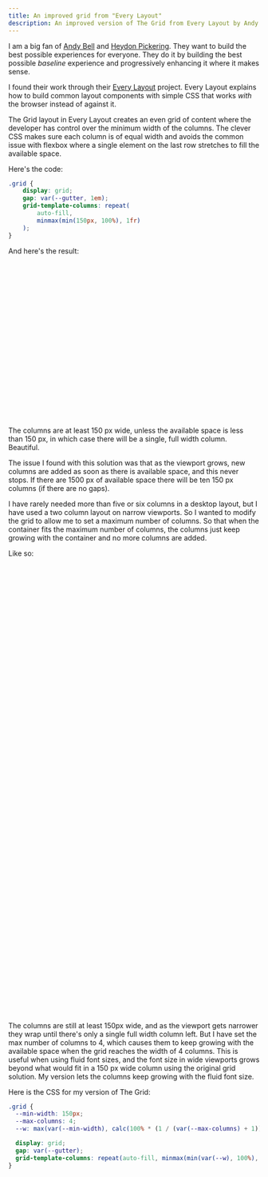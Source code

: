 ```yaml
---
title: An improved grid from "Every Layout"
description: An improved version of The Grid from Every Layout by Andy Bell and Heydon Pickering.
---
```


I am a big fan of [Andy Bell](https://andy-bell.co.uk) and [Heydon Pickering](https://heydonworks.com). They want to build the best possible experiences for everyone. They do it by building the best possible *baseline* experience and progressively enhancing it where it makes sense.

I found their work through their [Every Layout](https://every-layout.dev/) project. Every Layout explains how to build common layout components with simple CSS that works *with* the browser instead of against it.

The Grid layout in Every Layout creates an even grid of content where the developer has control over the minimum width of the columns. The clever CSS makes sure each column is of equal width and avoids the common issue with flexbox where a single element on the last row stretches to fill the available space.

Here's the code:

```css
.grid {
    display: grid;
    gap: var(--gutter, 1em);
    grid-template-columns: repeat(
        auto-fill,
        minmax(min(150px, 100%), 1fr)
    );
}
```

And here's the result:

<div class="every-layout-grid example-grid align-wide">
<div></div>
<div></div>
<div></div>
<div></div>
<div></div>
<div></div>
</div>

The columns are at least 150 px wide, unless the available space is less than 150 px, in which case there will be a single, full width column. Beautiful.

The issue I found with this solution was that as the viewport grows, new columns are added as soon as there is available space, and this never stops. If there are 1500 px of available space there will be ten 150 px columns (if there are no gaps).

I have rarely needed more than five or six columns in a desktop layout, but I have used a two column layout on narrow viewports. So I wanted to modify the grid to allow me to set a maximum number of columns. So that when the container fits the maximum number of columns, the columns just keep growing with the container and no more columns are added.

Like so:

<div class="grid example-grid align-wide" style="--min-width:150px;--max-columns:4">
<div></div>
<div></div>
<div></div>
<div></div>
<div></div>
<div></div>
</div>

The columns are still at least 150px wide, and as the viewport gets narrower they wrap until there's only a single full width column left. But I have set the max number of columns to 4, which causes them to keep growing with the available space when the grid reaches the width of 4 columns. This is useful when using fluid font sizes, and the font size in wide viewports grows beyond what would fit in a 150 px wide column using the original grid solution. My version lets the columns keep growing with the fluid font size.

Here is the CSS for my version of The Grid:

```css
.grid {
  --min-width: 150px;
  --max-columns: 4;
  --w: max(var(--min-width), calc(100% * (1 / (var(--max-columns) + 1))));

  display: grid;
  gap: var(--gutter);
  grid-template-columns: repeat(auto-fill, minmax(min(var(--w), 100%), 1fr));
}
```

<style>
.every-layout-grid {
    display: grid;
    gap: var(--gutter, 1em);
    grid-template-columns: repeat(auto-fill, minmax(min(150px, 100%), 1fr));
}

.example-grid {
  margin-block: var(--space--lg);
}

.example-grid > * {
    min-height: 150px;
    background-color: var(--color--foreground);
    color: var(--color--background);
    padding: var(--space--sm);
    font-size: clamp(1rem, 0.4783rem + 2.6087vw, 2.25rem);
    text-align: center;
    display: flex;
    align-items: center;
    justify-content: center;
}
</style>
